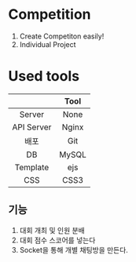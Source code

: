 # Competition
1. Create Competiton easily!
2. Individual Project

# Used tools
|  | Tool |
|:--------:|:--------:|
| Server | None |
| API Server | Nginx|
| 배포 | Git |
| DB | MySQL |
| Template | ejs |
| CSS | CSS3 |

## 기능
1. 대회 개최 및 인원 분배
2. 대회 점수 스코어를 넣는다
3. Socket을 통해 개별 채팅방을 만든다.
